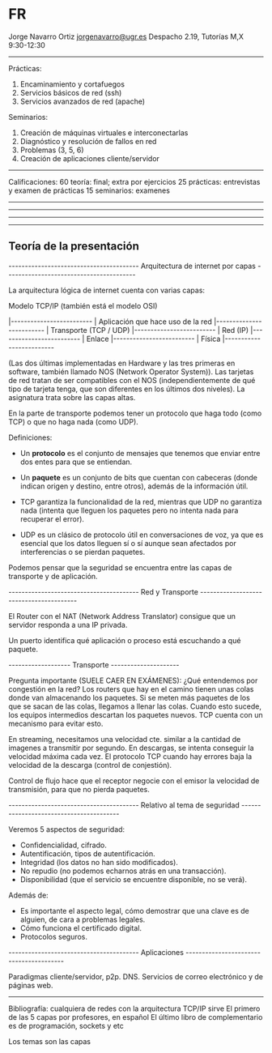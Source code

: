 # FR

Jorge Navarro Ortiz
jorgenavarro@ugr.es
Despacho 2.19, Tutorías M,X 9:30-12:30

----------------------------------------

Prácticas:
1. Encaminamiento y cortafuegos
2. Servicios básicos de red (ssh)
3. Servicios avanzados de red (apache)

Seminarios:
1. Creación de máquinas virtuales e interconectarlas
2. Diagnóstico y resolución de fallos en red
3. Problemas (3, 5, 6)
4. Creación de aplicaciones cliente/servidor

----------------------------------------

Calificaciones:
60 teoría:      final; extra por ejercicios
25 prácticas:   entrevistas y examen de prácticas
15 seminarios:  examenes

----------------------------------------
----------------------------------------
----------------------------------------
----------------------------------------

## Teoría de la presentación

---------------------------------------- Arquitectura de internet por capas ----------------------------------------

La arquitectura lógica de internet cuenta con varias capas:

Modelo TCP/IP (también está el modelo OSI)

|-------------------------
| Aplicación que hace uso de la red
|-------------------------
| Transporte (TCP / UDP)
|-------------------------
| Red (IP)
|-------------------------
| Enlace
|-------------------------
| Física
|-------------------------

(Las dos últimas implementadas en Hardware y las tres primeras en software, también llamado NOS (Network Operator System)).
Las tarjetas de red tratan de ser compatibles con el NOS (independientemente de qué tipo de tarjeta tenga, que son diferentes en los últimos dos niveles).
La asignatura trata sobre las capas altas.

En la parte de transporte podemos tener un protocolo que haga todo (como TCP) o que no haga nada (como UDP).

Definiciones:
- Un **protocolo** es el conjunto de mensajes que tenemos que enviar entre dos entes para que se entiendan.
- Un **paquete** es un conjunto de bits que cuentan con cabeceras (donde indican origen y destino, entre otros), además de la información útil.

- TCP garantiza la funcionalidad de la red, mientras que UDP no garantiza nada (intenta que lleguen los paquetes pero no intenta nada para recuperar el error).
- UDP es un clásico de protocolo útil en conversaciones de voz, ya que es esencial que los datos lleguen sí o sí aunque sean afectados por interferencias o se pierdan paquetes.

Podemos pensar que la seguridad se encuentra entre las capas de transporte y de aplicación.

---------------------------------------- Red y Transporte ----------------------------------------

El Router con el NAT (Network Address Translator) consigue que un servidor responda a una IP privada.

Un puerto identifica qué aplicación o proceso está escuchando a qué paquete.


------------------- Transporte ---------------------

Pregunta importante (SUELE CAER EN EXÁMENES):
¿Qué entendemos por congestión en la red?
Los routers que hay en el camino tienen unas colas donde van almacenando los paquetes.
Si se meten más paquetes de los que se sacan de las colas, llegamos a llenar las colas. Cuando esto sucede, los equipos intermedios descartan los paquetes nuevos.
TCP cuenta con un mecanismo para evitar esto.

En streaming, necesitamos una velocidad cte. similar a la cantidad de imagenes a transmitir por segundo.
En descargas, se intenta conseguir la velocidad máxima cada vez. El protocolo TCP cuando hay errores baja la velocidad de la descarga (control de conjestión).

Control de flujo hace que el receptor negocie con el emisor la velocidad de transmisión, para que no pierda paquetes.

---------------------------------------- Relativo al tema de seguridad ----------------------------------------

Veremos 5 aspectos de seguridad:
- Confidencialidad, cifrado.
- Autentificación, tipos de autentificación.
- Integridad (los datos no han sido modificados).
- No repudio (no podemos echarnos atrás en una transacción).
- Disponibilidad (que el servicio se encuentre disponible, no se verá).

Además de:
- Es importante el aspecto legal, cómo demostrar que una clave es de alguien, de cara a problemas legales.
- Cómo funciona el certificado digital.
- Protocolos seguros.

---------------------------------------- Aplicaciones ----------------------------------------

Paradigmas cliente/servidor, p2p.
DNS.
Servicios de correo electrónico y de páginas web.

----------------------------------------

Bibliografía: cualquiera de redes con la arquitectura TCP/IP sirve
El primero de las 5 capas por profesores, en español
El último libro de complementario es de programación, sockets y etc

Los temas son las capas
